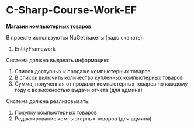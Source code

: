 # C-Sharp-Course-Work-EF

<b>Магазин компьютерных товаров</b>

В проекте используются NuGet пакеты (надо скачать):
1) EntityFramework

Система должна выдавать информацию:
1) Список доступных к продаже компьютерных товаров
2) В список включить количество купленных компьютерных товаров
3) Сумма, полученная от продажи компьютерных товаров по каждому году с возможностью выдачи отчёта (для админа)

Система должна реализовывать:
1) Покупку компьютерных товаров
2) Редактирование компьютерных товаров (для админа)
